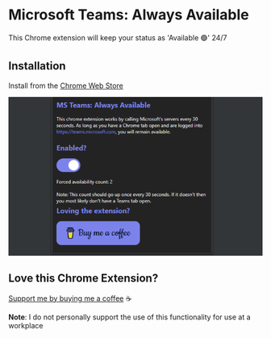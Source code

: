 # Microsoft Teams: Always Available

This Chrome extension will keep your status as 'Available 🟢' 24/7

## Installation

Install from the [Chrome Web Store](https://chrome.google.com/webstore/detail/microsoft-teams-always-av/klbhkcdmilipmdaejfmhmphbdfiofoen?hl=en)

![Alt text](src/images/example_640x400.png?raw=true "Title")

## Love this Chrome Extension?

[Support me by buying me a coffee](https://www.buymeacoffee.com/akump) ☕

**Note**: I do not personally support the use of this functionality for use at a workplace
